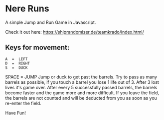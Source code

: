 # Nere Runs

A simple Jump and Run Game in Javascript.

Check it out here:
<https://shiprandomizer.de/teamkrado/index.html/>

## Keys for movement: 
    A  =  LEFT
    D  =  RIGHT
    S  =  DUCK
SPACE  =  JUMP
Jump or duck to get past the barrels.
Try to pass as many barrels as possible, if you touch a barrel you lose 1 life out of 3.
After 3 lost lives it's game over.
After every 5 successfully passed barrels, the barrels become faster and the game more and more difficult.
If you leave the field, the barrels are not counted and will be deducted from you as soon as you re-enter the field.

Have Fun!
